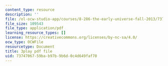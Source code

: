 ```yaml
---
content_type: resource
description: ''
file: /ol-ocw-studio-app/courses/8-286-the-early-universe-fall-2013/7374706759bab97b9b6d0c4d649faf70_ANCN7vr9FVk.pdf
file_size: 109543
file_type: application/pdf
learning_resource_types: []
license: https://creativecommons.org/licenses/by-nc-sa/4.0/
ocw_type: OCWFile
resourcetype: Document
title: 3play pdf file
uid: 73747067-59ba-b97b-9b6d-0c4d649faf70
---
```


